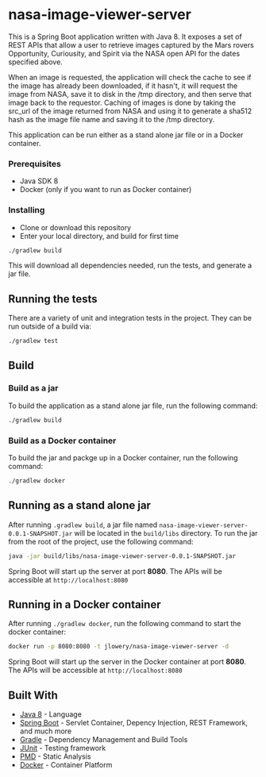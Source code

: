 # nasa-image-viewer-server

This is a Spring Boot application written with Java 8. It exposes a set of REST APIs that allow a user to retrieve images captured by the Mars rovers Opportunity, Curiousity, and Spirit via the NASA open API for the dates specified above.

When an image is requested, the application will check the cache to see if the image has already been downloaded, if it hasn't, it will request the image from NASA, save it to disk in the /tmp directory, and then serve that image back to the requestor. Caching of images is done by taking the src_url of the image returned from NASA and using it to generate a sha512 hash as the image file name and saving it to the /tmp directory.

This application can be run either as a stand alone jar file or in a Docker container.

### Prerequisites

- Java SDK 8
- Docker (only if you want to run as Docker container)

### Installing

- Clone or download this repository
- Enter your local directory, and build for first time

```bash
./gradlew build
```
This will download all dependencies needed, run the tests, and generate a jar file.

## Running the tests

There are a variety of unit and integration tests in the project.  They can be run outside of a build via:

```bash
./gradlew test
```

## Build

### Build as a jar
To build the application as a stand alone jar file, run the following command:

```bash
./gradlew build
```

### Build as a Docker container
To build the jar and packge up in a Docker container, run the following command:

```bash
./gradlew docker
```

## Running as a stand alone jar

After running `.gradlew build`, a jar file named `nasa-image-viewer-server-0.0.1-SNAPSHOT.jar` will be located in the `build/libs` directory.
To run the jar from the root of the project, use the following command:

```bash
java -jar build/libs/nasa-image-viewer-server-0.0.1-SNAPSHOT.jar
```

Spring Boot will start up the server at port **8080**.  The APIs will be accessible at `http://localhost:8080`

## Running in a Docker container

After running `./gradlew docker`, run the following command to start the docker container:

```bash
docker run -p 8080:8080 -t jlowery/nasa-image-viewer-server -d
```

Spring Boot will start up the server in the Docker container at port **8080**.  The APIs will be accessible at `http://localhost:8080`

## Built With

* [Java 8](https://www.oracle.com/technetwork/java/javase/overview/java8-2100321.html) - Language
* [Spring Boot](https://spring.io/projects/spring-boot) - Servlet Container, Depency Injection, REST Framework, and much more
* [Gradle](https://gradle.org/) - Dependency Management and Build Tools
* [JUnit](https://junit.org/junit4/) - Testing framework
* [PMD](https://pmd.github.io/) - Static Analysis
* [Docker](https://www.docker.com/) - Container Platform
